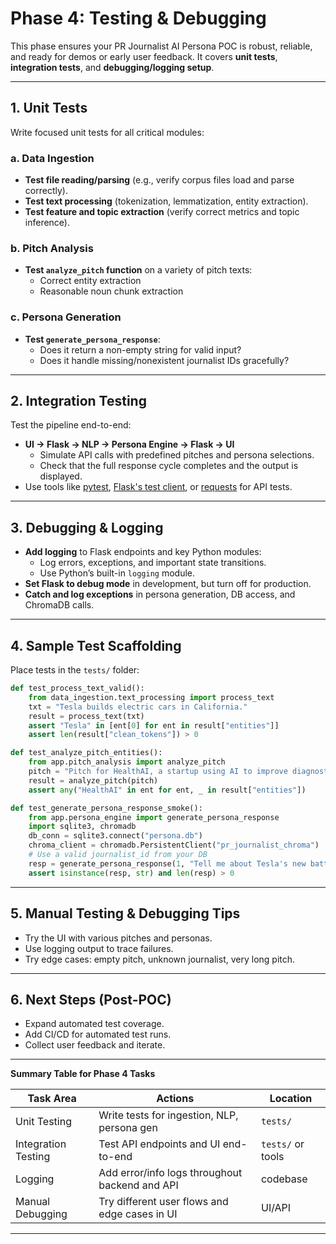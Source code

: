# Phase 4: Testing & Debugging

This phase ensures your PR Journalist AI Persona POC is robust, reliable, and ready for demos or early user feedback. It covers **unit tests**, **integration tests**, and **debugging/logging setup**.

---

## 1. **Unit Tests**

Write focused unit tests for all critical modules:

### a. Data Ingestion

- **Test file reading/parsing** (e.g., verify corpus files load and parse correctly).
- **Test text processing** (tokenization, lemmatization, entity extraction).
- **Test feature and topic extraction** (verify correct metrics and topic inference).

### b. Pitch Analysis

- **Test `analyze_pitch` function** on a variety of pitch texts:
  - Correct entity extraction
  - Reasonable noun chunk extraction

### c. Persona Generation

- **Test `generate_persona_response`**:
  - Does it return a non-empty string for valid input?
  - Does it handle missing/nonexistent journalist IDs gracefully?

---

## 2. **Integration Testing**

Test the pipeline end-to-end:

- **UI → Flask → NLP → Persona Engine → Flask → UI**
  - Simulate API calls with predefined pitches and persona selections.
  - Check that the full response cycle completes and the output is displayed.
- Use tools like [pytest](https://docs.pytest.org/en/stable/), [Flask's test client](https://flask.palletsprojects.com/en/2.3.x/testing/), or [requests](https://docs.python-requests.org/en/latest/) for API tests.

---

## 3. **Debugging & Logging**

- **Add logging** to Flask endpoints and key Python modules:
  - Log errors, exceptions, and important state transitions.
  - Use Python’s built-in `logging` module.
- **Set Flask to debug mode** in development, but turn off for production.
- **Catch and log exceptions** in persona generation, DB access, and ChromaDB calls.

---

## 4. **Sample Test Scaffolding**

Place tests in the `tests/` folder:

```python name=tests/test_data_ingestion.py
def test_process_text_valid():
    from data_ingestion.text_processing import process_text
    txt = "Tesla builds electric cars in California."
    result = process_text(txt)
    assert "Tesla" in [ent[0] for ent in result["entities"]]
    assert len(result["clean_tokens"]) > 0
```

```python name=tests/test_pitch_analysis.py
def test_analyze_pitch_entities():
    from app.pitch_analysis import analyze_pitch
    pitch = "Pitch for HealthAI, a startup using AI to improve diagnostics."
    result = analyze_pitch(pitch)
    assert any("HealthAI" in ent for ent, _ in result["entities"])
```

```python name=tests/test_persona_engine.py
def test_generate_persona_response_smoke():
    from app.persona_engine import generate_persona_response
    import sqlite3, chromadb
    db_conn = sqlite3.connect("persona.db")
    chroma_client = chromadb.PersistentClient("pr_journalist_chroma")
    # Use a valid journalist_id from your DB
    resp = generate_persona_response(1, "Tell me about Tesla's new battery.", db_conn, chroma_client)
    assert isinstance(resp, str) and len(resp) > 0
```

---

## 5. **Manual Testing & Debugging Tips**

- Try the UI with various pitches and personas.
- Use logging output to trace failures.
- Try edge cases: empty pitch, unknown journalist, very long pitch.

---

## 6. **Next Steps (Post-POC)**

- Expand automated test coverage.
- Add CI/CD for automated test runs.
- Collect user feedback and iterate.

---

**Summary Table for Phase 4 Tasks**

| Task Area           | Actions                                               | Location         |
|---------------------|-------------------------------------------------------|------------------|
| Unit Testing        | Write tests for ingestion, NLP, persona gen           | `tests/`         |
| Integration Testing | Test API endpoints and UI end-to-end                  | `tests/` or tools|
| Logging             | Add error/info logs throughout backend and API        | codebase         |
| Manual Debugging    | Try different user flows and edge cases in UI         | UI/API           |

---